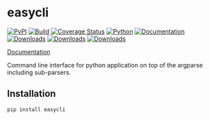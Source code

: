 # easycli

[![PyPI](http://img.shields.io/pypi/v/easycli.svg)](https://pypi.python.org/pypi/easycli)
[![Build](https://github.com/pylover/easycli/workflows/Build/badge.svg?branch=master)](https://github.com/pylover/easycli/actions)
[![Coverage Status](https://coveralls.io/repos/github/pylover/easycli/badge.svg?branch=master)](https://coveralls.io/github/pylover/easycli?branch=master)
[![Python](https://img.shields.io/badge/Python-%3E%3D3.6-blue)](https://python.org)
[![Documentation](https://img.shields.io/badge/Documentation-ready!-blue)](https://pylover.github.io/easycli/)
[![Downloads](https://pepy.tech/badge/easycli)](https://pepy.tech/project/easycli)
[![Downloads](https://pepy.tech/badge/easycli/month)](https://pepy.tech/project/easycli)
[![Downloads](https://pepy.tech/badge/easycli/week)](https://pepy.tech/project/easycli)

[Documentation](https://pylover.github.io/easycli/)


Command line interface for python application on top of the argparse 
including sub-parsers.

## Installation

```bash
pip install easycli
```


